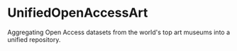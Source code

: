 # UnifiedOpenAccessArt
Aggregating Open Access datasets from the world's top art museums into a unified repository.
